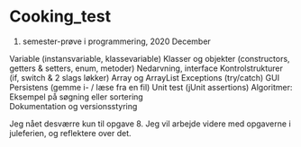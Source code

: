 # Cooking_test

1. semester-prøve i programmering, 2020 December


Variable (instansvariable, klassevariable)
Klasser og objekter (constructors, getters & setters, enum, metoder)
Nedarvning, interface
Kontrolstrukturer (if, switch & 2 slags løkker)
Array og ArrayList
Exceptions (try/catch)
GUI
Persistens (gemme i- / læse fra en fil)
Unit test (jUnit assertions)
Algoritmer: Eksempel på søgning eller sortering  
Dokumentation og versionsstyring



Jeg nået desværre kun til opgave 8. Jeg vil arbejde videre med opgaverne i juleferien, og reflektere over det. 
